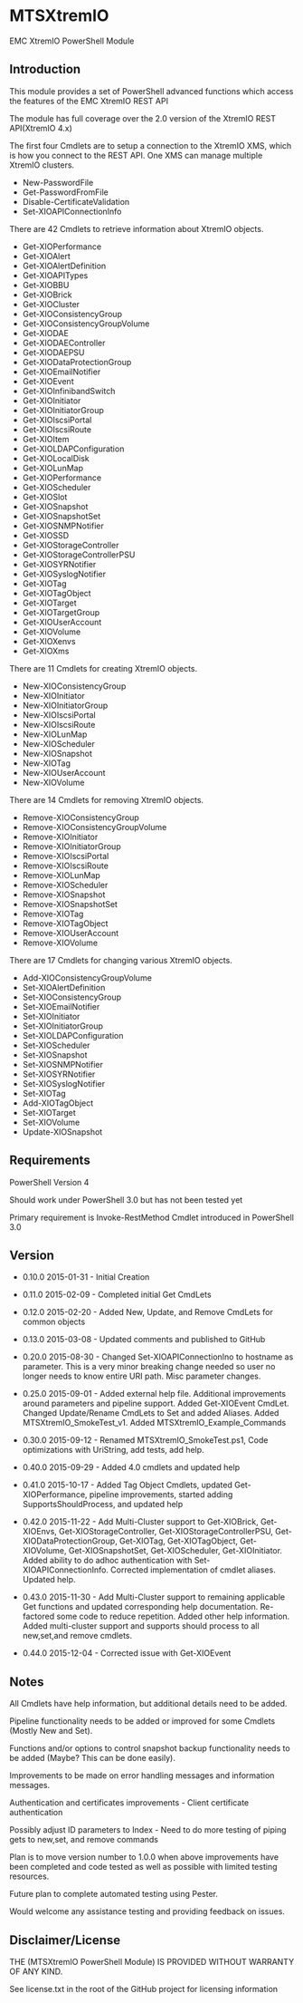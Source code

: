 MTSXtremIO
=============
EMC XtremIO PowerShell Module


Introduction
-------
This module provides a set of PowerShell advanced functions which access the features of the EMC XtremIO REST API

The module has full coverage over the 2.0 version of the XtremIO REST API(XtremIO 4.x)

The first four Cmdlets are to setup a connection to the XtremIO XMS, which is how you connect to the REST API. One XMS can manage multiple XtremIO clusters. 

- New-PasswordFile
- Get-PasswordFromFile
- Disable-CertificateValidation
- Set-XIOAPIConnectionInfo


There are 42 Cmdlets to retrieve information about XtremIO objects.
 
- Get-XIOPerformance
- Get-XIOAlert
- Get-XIOAlertDefinition
- Get-XIOAPITypes
- Get-XIOBBU
- Get-XIOBrick
- Get-XIOCluster
- Get-XIOConsistencyGroup
- Get-XIOConsistencyGroupVolume
- Get-XIODAE
- Get-XIODAEController
- Get-XIODAEPSU
- Get-XIODataProtectionGroup
- Get-XIOEmailNotifier
- Get-XIOEvent
- Get-XIOInfinibandSwitch
- Get-XIOInitiator
- Get-XIOInitiatorGroup
- Get-XIOIscsiPortal
- Get-XIOIscsiRoute
- Get-XIOItem
- Get-XIOLDAPConfiguration
- Get-XIOLocalDisk
- Get-XIOLunMap
- Get-XIOPerformance
- Get-XIOScheduler
- Get-XIOSlot
- Get-XIOSnapshot
- Get-XIOSnapshotSet
- Get-XIOSNMPNotifier
- Get-XIOSSD
- Get-XIOStorageController
- Get-XIOStorageControllerPSU
- Get-XIOSYRNotifier
- Get-XIOSyslogNotifier
- Get-XIOTag
- Get-XIOTagObject
- Get-XIOTarget
- Get-XIOTargetGroup
- Get-XIOUserAccount
- Get-XIOVolume
- Get-XIOXenvs
- Get-XIOXms
 
There are 11 Cmdlets for creating XtremIO objects.

- New-XIOConsistencyGroup
- New-XIOInitiator
- New-XIOInitiatorGroup
- New-XIOIscsiPortal
- New-XIOIscsiRoute
- New-XIOLunMap
- New-XIOScheduler
- New-XIOSnapshot
- New-XIOTag
- New-XIOUserAccount
- New-XIOVolume

There are 14 Cmdlets for removing XtremIO objects.

- Remove-XIOConsistencyGroup
- Remove-XIOConsistencyGroupVolume
- Remove-XIOInitiator
- Remove-XIOInitiatorGroup
- Remove-XIOIscsiPortal
- Remove-XIOIscsiRoute
- Remove-XIOLunMap
- Remove-XIOScheduler
- Remove-XIOSnapshot
- Remove-XIOSnapshotSet
- Remove-XIOTag
- Remove-XIOTagObject
- Remove-XIOUserAccount
- Remove-XIOVolume

There are 17 Cmdlets for changing various XtremIO objects. 

- Add-XIOConsistencyGroupVolume
- Set-XIOAlertDefinition
- Set-XIOConsistencyGroup
- Set-XIOEmailNotifier
- Set-XIOInitiator
- Set-XIOInitiatorGroup
- Set-XIOLDAPConfiguration
- Set-XIOScheduler
- Set-XIOSnapshot
- Set-XIOSNMPNotifier
- Set-XIOSYRNotifier
- Set-XIOSyslogNotifier
- Set-XIOTag
- Add-XIOTagObject
- Set-XIOTarget
- Set-XIOVolume
- Update-XIOSnapshot


Requirements
-------
PowerShell Version 4

Should work under PowerShell 3.0 but has not been tested yet

Primary requirement is Invoke-RestMethod Cmdlet introduced in PowerShell 3.0


Version
-------
- 0.10.0 2015-01-31 - Initial Creation

- 0.11.0 2015-02-09 - Completed initial Get CmdLets

- 0.12.0 2015-02-20 - Added New, Update, and Remove CmdLets for common objects

- 0.13.0 2015-03-08 - Updated comments and published to GitHub

- 0.20.0 2015-08-30 - Changed Set-XIOAPIConnectionIno to hostname as parameter. This is a very minor breaking change needed so user no longer needs to know entire URI path. Misc parameter changes.

- 0.25.0 2015-09-01 - Added external help file. Additional improvements around parameters and pipeline support. Added Get-XIOEvent CmdLet. Changed Update/Rename CmdLets to Set and added Aliases. Added MTSXtremIO_SmokeTest_v1. Added MTSXtremIO_Example_Commands

- 0.30.0 2015-09-12 - Renamed MTSXtremIO_SmokeTest.ps1, Code optimizations with UriString, add tests, add help.

- 0.40.0 2015-09-29 - Added 4.0 cmdlets and updated help

- 0.41.0 2015-10-17 - Added Tag Object Cmdlets, updated Get-XIOPerformance, pipeline improvements, started adding SupportsShouldProcess, and updated help

- 0.42.0 2015-11-22 - Add Multi-Cluster support to Get-XIOBrick, Get-XIOEnvs, Get-XIOStorageController, Get-XIOStorageControllerPSU, Get-XIODataProtectionGroup, Get-XIOTag, Get-XIOTagObject, Get-XIOVolume, Get-XIOSnapshotSet, Get-XIOScheduler, Get-XIOInitiator. Added ability to do adhoc authentication with Set-XIOAPIConnectionInfo. Corrected implementation of cmdlet aliases. Updated help.

- 0.43.0 2015-11-30 - Add Multi-Cluster support to remaining applicable Get functions and updated corresponding help documentation. Re-factored some code to reduce repetition. Added other help information. Added multi-cluster support and supports should process to all new,set,and remove cmdlets.

- 0.44.0 2015-12-04 - Corrected issue with Get-XIOEvent    


Notes
------

All Cmdlets have help information, but additional details need to be added.

Pipeline functionality needs to be added or improved for some Cmdlets (Mostly New and Set). 

Functions and/or options to control snapshot backup functionality needs to be added (Maybe? This can be done easily).

Improvements to be made on error handling messages and information messages.

Authentication and certificates improvements - Client certificate authentication

Possibly adjust ID parameters to Index - Need to do more testing of piping gets to new,set, and remove commands

Plan is to move version number to 1.0.0 when above improvements have been completed and code tested as well as possible with limited testing resources.

Future plan to complete automated testing using Pester.

Would welcome any assistance testing and providing feedback on issues.


Disclaimer/License
-----------
THE (MTSXtremIO PowerShell Module) IS PROVIDED WITHOUT WARRANTY OF ANY KIND.

See license.txt in the root of the GitHub project for licensing information
